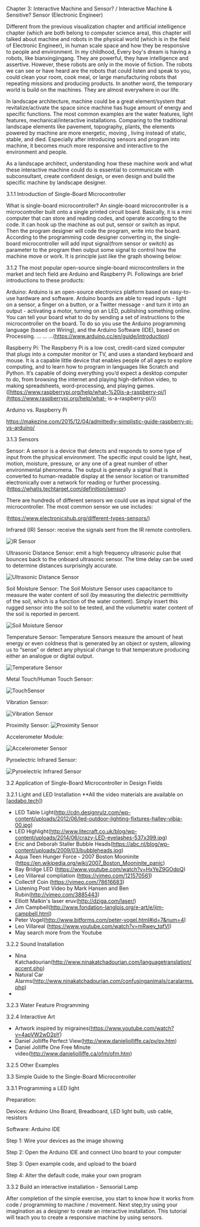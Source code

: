 Chapter 3: Interactive Machine and Sensor? / Interactive Machine & Sensitive? Sensor (Electronic Engineer)

Different from the previous visualization chapter and artificial intelligence chapter (which are both belong to computer science area), this chapter will talked about machine and robots in the physical world (which is in the field of Electronic Engineer), in human scale space and how they be responsive to people and environment. In my childhood, Every boy's dream is having a robots, like bianxingjingang. They are powerful, they have intelligence and assertive. However, these robots are only in the movie of fiction. The robots we can see or have heard are the robots that could listen and speak to you, could clean your room, cook meal, or large manufacturing robots that repeating missions and producing products. In another word, the temporary world is build on the machines. They are almost everywhere in our life.

In landscape architecture, machine could be a great element/system that revitalize/activate the space since machine has huge amount of energy and specific functions. The most common examples are the water features, light features, mechanical/interactive installations. Comparing to the traditional landscape elements like pavement, topography, plants, the elements powered by machine are more energetic, moving , living instead of static, stable, and died. Especially after introducing sensors and program into machine, it becomes much more responsive and interactive to the environment and people. 

As a landscape architect, understanding how these machine work and what these interactive machine could do is essential to communicate with subconsultant, create confident design, or even design and build the specific machine by landscape designer.

3.1.1 Introduction of Single-Board Microcontroller

What is single-board microcontroller? An single-board microcontroller is a microcontroller built onto a single printed circuit board. Basically, it is a mini computer that can store and reading codes, and operate according to the code. It can hook up the machine as out put, sensor or switch as input. Then the program designer will code the program, write into the board. According to the programming code designer converting in, the single-board microcontroller will add input signal(from sensor or switch) as parameter to the program then output some signal to control how the machine move or work. It is principle just like the graph showing below:

3.1.2 The most popular open-source single-board microcontrollers in the market and tech field are Arduino and Raspberry Pi. Followings are brief introductions to these products:

Arduino: Arduino is an open-source electronics platform based on easy-to-use hardware and software. Arduino boards are able to read inputs - light on a sensor, a finger on a button, or a Twitter message - and turn it  into an output - activating a motor, turning on an LED, publishing something online. You can tell your board what to do by sending a set of instructions to the microcontroller on the board. To do so you use the Arduino programming language (based on Wiring), and the Arduino Software (IDE), based on Processing. ... ... ...(https://www.arduino.cc/en/guide/introduction)

Raspberry Pi: The Raspberry Pi is a low cost, credit-card sized computer that plugs into a computer monitor or TV, and uses a standard keyboard and mouse. It is a capable little device that enables people of all ages to explore computing, and to learn how to program in languages like Scratch and Python. It’s capable of doing everything you’d expect a desktop computer to do, from browsing the internet and playing high-definition video, to making spreadsheets, word-processing, and playing games. ([https://www.raspberrypi.org/help/what-%20is-a-raspberry-pi/](https://www.raspberrypi.org/help/what- is-a-raspberry-pi/))

Arduino vs. Raspberry Pi

https://makezine.com/2015/12/04/admittedly-simplistic-guide-raspberry-pi-vs-arduino/



3.1.3 Sensors

Sensor: A sensor is a device that detects and responds to some type of input from the physical environment. The specific input could be light, heat, motion, moisture, pressure, or any one of a great number of other environmental phenomena. The output is generally a signal that is converted to human-readable display at the sensor location or transmitted electronically over a network for reading or further processing. (https://whatis.techtarget.com/definition/sensor)

There are hundreds of different sensors we could use as input signal of the microcontroller. The most common sensor we use includes: 

(https://www.electronicshub.org/different-types-sensors/)

Infrared (IR) Sensor: receive the signals sent from the IR remote controllers.

![IR Sensor](https://hackster.imgix.net/uploads/attachments/471152/obstacle-avoidance-tracking-infrared-sensor-module_S9CxCA7UqZ.jpg?auto=compress&w=900&h=675&fit=min&fm=jpg)

Ultrasonic Distance Sensor: emit a high frequency ultrasonic pulse that bounces back to the onboard ultrasonic sensor. The time delay can be used to determine distances surprisingly accurate.

![Ultrasonic Distance Sensor](https://cdn.sparkfun.com//assets/parts/1/3/5/0/8/15569-Ultrasonic_Distance_Sensor_-_HC-SR04-01a.jpg)

Soil Moisture Sensor: The Soil Moisture Sensor uses capacitance to measure the water content of soil (by measuring the dielectric permittivity of the soil, which is a function of the water content). Simply insert this rugged sensor into the soil to be tested, and the volumetric water content of the soil is reported in percent.

![Soil Moisture Sensor](https://media.ncd.io/sites/2/20180301093006/ADC121C021-SMS-I2CS_1.png)

Temperature Sensor: Temperature Sensors measure the amount of heat energy or even coldness that is generated by an object or system, allowing us to “sense” or detect any physical change to that temperature producing either an analogue or digital output.

![Temperature Sensor](https://www.electronics-tutorials.ws/wp-content/uploads/2018/05/io-io55a.jpg)



Metal Touch/Human Touch Sensor:

![TouchSensor](https://imgaz.staticbg.com/thumb/large/upload/2012/lidanpo/SKU117322%20(1).jpg)

Vibration Sensor:

![Vibration Sensor](https://images-na.ssl-images-amazon.com/images/I/61lsguaHTiL._SL1100_.jpg)

Proximity Sensor: ![Proximity Sensor](https://www.ato.com/content/images/thumbs/0000925_proximity-sensor-capacitive-m12-pnp_550.jpeg)

Accelerometer Module: 

![Accelerometer Sensor](https://www.smart-prototyping.com/image/cache/data/SKU%20Photos/10100071/DSC_0281-750x750.JPG)

Pyroelectric Infrared Sensor:

![Pyroelectric Infrared Sensor](https://image.made-in-china.com/202f0j00itMYQmlIVgcT/Cheap-PIR500bp-Pyroelectric-Infrared-PIR-Sensor-for-Light-Dependent-Control-Light.jpg)



3.2 Application of Single-Board Microcontroller in Design Fields

3.2.1 Light and LED Installation  **All the video materials are available on [[aodabo.tech]](aodabo.tech))

-  LED Table Light(http://cdn.designrulz.com/wp-content/uploads/2012/06/led-outdoor-lighting-fixtures-halley-vibia-00.jpg)
- LED Highlight(http://www.litecraft.co.uk/blog/wp-content/uploads/2014/06/crazy-LED-eyelashes-537x399.jpg)
- Eric and Deborah Staller Bubble Heads(https://abc.nl/blog/wp-content/uploads/2009/03/bubbleheads.jpg)
- Aqua Teen Hunger Force - 2007 Boston Mooninite (https://en.wikipedia.org/wiki/2007_Boston_Mooninite_panic)
- Bay Bridge LED (https://www.youtube.com/watch?v=HxYeZ9GOdpQ)
- Leo Villareal compliation (https://vimeo.com/121570561)
- Collectif Coin (https://vimeo.com/78616683)
- Listening Post Video by Mark Hansen and Ben Rubin(http://vimeo.com/3885443)
- Elliott Malkin's laser eruv(http://dziga.com/laser/)
- Jim Campbell(http://www.fondation-langlois.org/e-art/e/jim-campbell.html)
- Peter Vogel(http://www.bitforms.com/peter-vogel.html#id=7&num=4)
- Leo Villareal (https://www.youtube.com/watch?v=mRwey_tqfVI)
- May search more from the Youtube

3.2.2 Sound Installation

- Nina Katchadourian(http://www.ninakatchadourian.com/languagetranslation/accent.php)
- Natural Car Alarms(http://www.ninakatchadourian.com/confusinganimals/caralarms.php)
- 

3.2.3 Water Feature Programming

3.2.4 Interactive Art

- Artwork inspired by migraines(https://www.youtube.com/watch?v=4apVW2wD2pY)
- Daniel Jolliffe Perfect View(http://www.danieljolliffe.ca/pv/pv.htm)
- Daniel Jolliffe One Free Minute video(http://www.danieljolliffe.ca/ofm/ofm.htm)

3.2.5 Other Examples



3.3 Simple Guide to the Single-Board Microcontroller

3.3.1 Programming a LED light

Preparation:

Devices: Arduino Uno Board, Breadboard, LED light bulb, usb cable, resistors

Software: Arduino IDE

Step 1: Wire your devices as the image showing

Step 2: Open the Arduino IDE and connect Uno board to your computer

Step 3: Open example code, and upload to the board

Step 4: Alter the default code, make your own program



3.3.2 Build an interactive installation - Sensorial Lamp

After completion of the simple exercise, you start to know how it works from code / programming to machine / movement. Next step,try using your imagination as a designer to create an interactive installation. This tutorial will teach you to create a responsive machine by using sensors.













